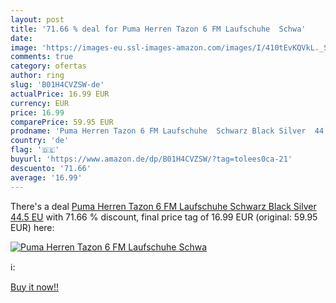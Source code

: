 ```yaml
---
layout: post
title: '71.66 % deal for Puma Herren Tazon 6 FM Laufschuhe  Schwa'
date: 
image: 'https://images-eu.ssl-images-amazon.com/images/I/410tEvKQVkL._SL200_.jpg'
comments: true
category: ofertas
author: ring
slug: 'B01H4CVZSW-de'
actualPrice: 16.99 EUR
currency: EUR
price: 16.99
comparePrice: 59.95 EUR
prodname: 'Puma Herren Tazon 6 FM Laufschuhe  Schwarz Black Silver  44.5 EU'
country: 'de'
flag: '🇩🇪'
buyurl: 'https://www.amazon.de/dp/B01H4CVZSW/?tag=tolees0ca-21'
descuento: '71.66'
average: '16.99'
---
```


There's a deal [Puma Herren Tazon 6 FM Laufschuhe  Schwarz Black Silver  44.5 EU](https://www.amazon.de/dp/B01H4CVZSW/?tag=tolees0ca-21)  with  71.66 % discount, final price tag of  16.99 EUR (original: 59.95 EUR) here:

[![Puma Herren Tazon 6 FM Laufschuhe  Schwa](https://images-eu.ssl-images-amazon.com/images/I/410tEvKQVkL._SL200_.jpg)](https://www.amazon.de/dp/B01H4CVZSW/?tag=tolees0ca-21)

ℹ️:


[Buy it now!!](https://www.amazon.de/dp/B01H4CVZSW/?tag=tolees0ca-21)
